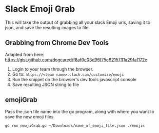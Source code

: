 # Slack Emoji Grab

This will take the output of grabbing all your slack Emoji urls, saving it to json, and save the resulting images to file.

## Grabbing from Chrome Dev Tools
Adapted from here: https://gist.github.com/dogeared/f8af0c03d96f75c8215731a29faf172c

1. Login to your team through the browser.
1. Go to: `https://<team name>.slack.com/customize/emoji`
1. Run the snippet on the browser's dev tools javascript console
1. Save resulting JSON string to file

## emojiGrab
Pass the json file name into the go program, along with where you want to save the new emoji files.

```shell
go run emojiGrab.go ~/Downloads/name_of_emoji_file.json ./emojis
```
